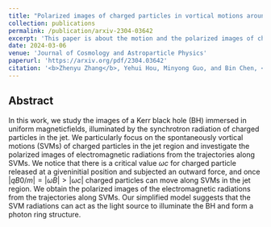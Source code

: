 ```yaml
---
title: "Polarized images of charged particles in vortical motions around a magnetized Kerr black hole"
collection: publications
permalink: /publication/arxiv-2304-03642
excerpt: 'This paper is about the motion and the polarized images of charged particles around a Kerr black hole immersed in a weak uniform magnetic field.'
date: 2024-03-06
venue: 'Journal of Cosmology and Astroparticle Physics'
paperurl: 'https://arxiv.org/pdf/2304.03642'
citation: '<b>Zhenyu Zhang</b>, Yehui Hou, Minyong Guo, and Bin Chen, <i>JCAP</i>, 03 (2024) 013'
---
```


<head>
    <script src="https://cdn.mathjax.org/mathjax/latest/MathJax.js?config=TeX-AMS-MML_HTMLorMML" type="text/javascript"></script>
    <script type="text/x-mathjax-config">
        MathJax.Hub.Config({
            tex2jax: {
            skipTags: ['script', 'noscript', 'style', 'textarea', 'pre'],
            inlineMath: [['$','$']]
            }
        });
    </script>
</head>

Abstract
--------------

In this work, we study the images of a Kerr black hole (BH) immersed in uniform magneticfields, illuminated by the synchrotron radiation of charged particles in the jet. We particularly focus on the spontaneously vortical motions (SVMs) of charged particles in the jet region and investigate the polarized images of electromagnetic radiations from the trajectories along SVMs. We notice that there is a critical value $ωc$ for charged particle released at a giveninitial position and subjected an outward force, and once $|qB0/m|=|ωB|>|ωc|$ charged particles can move along SVMs in the jet region. We obtain the polarized images of the electromagnetic radiations from the trajectories along SVMs. Our simplified model suggests that the SVM radiations can act as the light source to illuminate the BH and form a photon ring structure.
